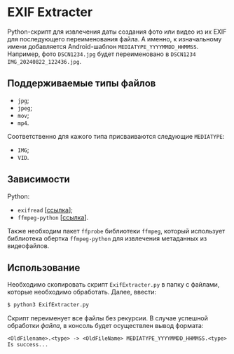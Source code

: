# EXIF Extracter

Python-скрипт для извлечения даты создания фото или видео из их EXIF для последующего переименования файла. А именно, к изначальному имени добавляется Android-шаблон `MEDIATYPE_YYYYMMDD_HHMMSS`.
Например, фото `DSCN1234.jpg` будет переименовано в `DSCN1234 IMG_20240822_122436.jpg`.

## Поддерживаемые типы файлов
- `jpg`;
- `jpeg`;
- `mov`;
- `mp4`.

Соответственно для кажого типа присваиваются следующие `MEDIATYPE`:
- `IMG`;
- `VID`.

## Зависимости
Python:
- `exifread` \[[ссылка](https://pypi.org/project/ExifRead/)\];
- `ffmpeg-python` \[[ссылка](https://pypi.org/project/ffmpeg-python/)\].

Также необходим пакет `ffprobe` библиотеки `ffmpeg`, который использует библиотека обертка `ffmpeg-python` для извлечения метаданных из видеофайлов.

## Использование

Необходимо скопировать скрипт `ExifExtracter.py` в папку с файлами, которые необходимо обработать. Далее, ввести:

```sh
$ python3 ExifExtracter.py
```

Скрипт переименует все файлы без рекурсии. В случае успешной обработки _файла_, в консоль будет осуществлен вывод формата:
```
<OldFilename>.<type> -> <OldFileName> MEDIATYPE_YYYYMMDD_HHMMSS.<type> Is success...
```